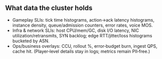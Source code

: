 ## What data the cluster holds
- Gameplay SLIs: tick time histograms, action→ack latency histograms, instance density, queue/admission counters, error rates, voice MOS.
- Infra & network SLIs: host CPU/mem/GC, disk I/O latency, NIC utilization/retransmits, SYN backlog; edge RTT/jitter/loss histograms bucketed by ASN.
- Ops/business overlays: CCU, rollout %, error‑budget burn, ingest QPS, cache hit. (Player‑level details stay in logs; metrics remain PII‑free.)

